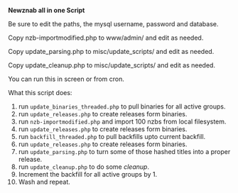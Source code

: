 **Newznab all in one Script**

Be sure to edit the paths, the mysql username, password and database.

Copy nzb-importmodified.php to www/admin/ and edit as needed.

Copy update_parsing.php to misc/update_scripts/ and edit as needed.

Copy update_cleanup.php to misc/update_scripts/ and edit as needed.

You can run this in screen or from cron.


What this script does:

1.  run `update_binaries_threaded.php` to pull binaries for all active groups.
2.  run `update_releases.php` to create releases form binaries.
3.  run `nzb-importmodified.php` and import 100 nzbs from local filesystem.
4.  run `update_releases.php` to create releases form binaries.
5.  run `backfill_threaded.php` to pull backfills upto current backfill.
6.  run `update_releases.php` to create releases form binaries.
7.  run `update_parsing.php` to turn some of those hashed titles into a proper release.
8.  run `update_cleanup.php` to do some *cleanup*.
9.  Increment the backfill for all active groups by 1.
10. Wash and repeat.
